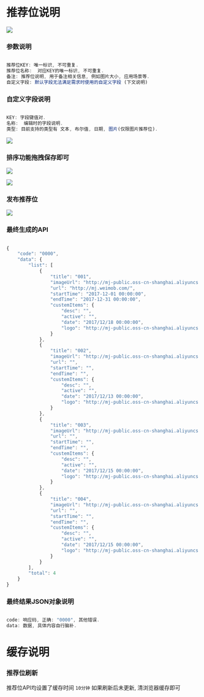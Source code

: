 # 推荐位说明

![](http://mj-public.oss-cn-shanghai.aliyuncs.com/cms/lo/cms_8a36459e6df16f14f61720dd7e3abbf1a913b311.png)

### 参数说明
```javascript

推荐位KEY: 唯一标识, 不可重复.
推荐位名称:  对应KEY的唯一标识, 不可重复.
备注: 推荐位说明, 用于备注相关信息, 例如图片大小, 应用场景等.
自定义字段: 默认字段无法满足需求时使用的自定义字段 (下文说明)

```

### 自定义字段说明
```javascript

KEY: 字段键值对.
名称:  编辑时的字段说明.
类型: 目前支持的类型有 文本, 布尔值, 日期, 图片(仅限图片推荐位).

```
![](http://mj-public.oss-cn-shanghai.aliyuncs.com/cms/lo/cms_aa850f3649df1a50cd65eafe3f3849028fa98659.png)

### 排序功能拖拽保存即可

![](http://mj-public.oss-cn-shanghai.aliyuncs.com/cms/lo/cms_b6a3dfa2660a5761bc1e957f87215fd4c51166bd.png)

![](http://mj-public.oss-cn-shanghai.aliyuncs.com/cms/lo/cms_a1d2ff288a0f3d40a38cad304d4c8b5f73ce16e3.png)

### 发布推荐位

![](http://mj-public.oss-cn-shanghai.aliyuncs.com/cms/lo/cms_2a3c45146c06afc9cd97b2c7daca8e30563ccca4.png)

### 最终生成的API
```javascript

{
	"code": "0000",
	"data": {
		"list": [
			{
				"title": "001",
				"imageUrl": "http://mj-public.oss-cn-shanghai.aliyuncs.com/cms/lo/cms_2c07ec39d2514e7f497e0da1f49b7fdb7cbfd300.jpg",
				"url": "http://mj.weimob.com/",
				"startTime": "2017-12-01 00:00:00",
				"endTime": "2017-12-31 00:00:00",
				"custemItems": {
					"desc": "",
					"active": "",
					"date": "2017/12/18 00:00:00",
					"logo": "http://mj-public.oss-cn-shanghai.aliyuncs.com/cms/lo/cms_2eadc283c26d83b82c06f98c8f4ed821064a8c54.png"
				}
			},
			{
				"title": "002",
				"imageUrl": "http://mj-public.oss-cn-shanghai.aliyuncs.com/cms/lo/cms_6920d7aaeb15eec59528cb176cfc1ccd427ee302.jpg",
				"url": "",
				"startTime": "",
				"endTime": "",
				"custemItems": {
					"desc": "",
					"active": "",
					"date": "2017/12/13 00:00:00",
					"logo": "http://mj-public.oss-cn-shanghai.aliyuncs.com/cms/lo/cms_78d24ff4a5c56d060be73e7b584c7b314ed2e934.png"
				}
			},
			{
				"title": "003",
				"imageUrl": "http://mj-public.oss-cn-shanghai.aliyuncs.com/cms/lo/cms_c1972a6d43f1b69d4917ebd973209b1977e5aec0.jpg",
				"url": "",
				"startTime": "",
				"endTime": "",
				"custemItems": {
					"desc": "",
					"active": "",
					"date": "2017/12/15 00:00:00",
					"logo": "http://mj-public.oss-cn-shanghai.aliyuncs.com/cms/lo/cms_e9522a3dddfd4208ca71ace2e1eb34a4cc06a2e0.png"
				}
			},
			{
				"title": "004",
				"imageUrl": "http://mj-public.oss-cn-shanghai.aliyuncs.com/cms/lo/cms_050d1089951d665f00f59af9cc0eeb0a53b8c730.jpg",
				"url": "",
				"startTime": "",
				"endTime": "",
				"custemItems": {
					"desc": "",
					"active": "",
					"date": "2017/12/15 00:00:00",
					"logo": "http://mj-public.oss-cn-shanghai.aliyuncs.com/cms/lo/cms_d2445444d64573f006676e10604a81ced2024598.png"
				}
			}
		],
		"total": 4
	}
}

```
### 最终结果JSON对象说明
```javascript

code: 响应码, 正确: "0000", 其他错误.
data: 数据, 具体内容自行脑补.

```



# 缓存说明

### 推荐位刷新
推荐位API均设置了缓存时间 `10分钟` 如果刷新后未更新, 清浏览器缓存即可


